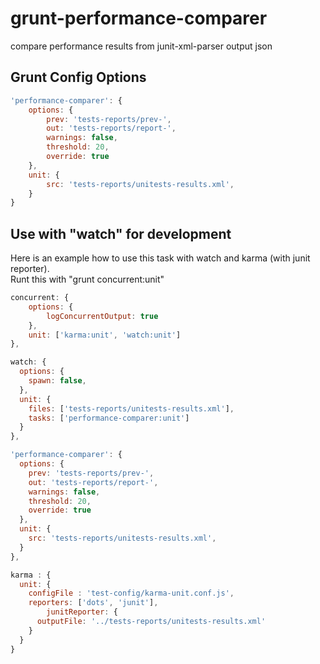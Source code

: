 # grunt-performance-comparer
compare performance results from junit-xml-parser output json

## Grunt Config Options
```javascript
'performance-comparer': {
	options: {
		prev: 'tests-reports/prev-',
		out: 'tests-reports/report-',
		warnings: false,
		threshold: 20,
		override: true
	},
	unit: {
		src: 'tests-reports/unitests-results.xml',
	}
}
```

## Use with "watch" for development
Here is an example how to use this task with watch and karma (with junit reporter).<br>
Runt this with "grunt concurrent:unit"
```javascript
concurrent: {
  	options: {
  		logConcurrentOutput: true
  	},
    unit: ['karma:unit', 'watch:unit']
},

watch: {
  options: {
  	spawn: false,
  },
  unit: {
  	files: ['tests-reports/unitests-results.xml'],
  	tasks: ['performance-comparer:unit']
  }
},

'performance-comparer': {
  options: {
  	prev: 'tests-reports/prev-',
  	out: 'tests-reports/report-',
  	warnings: false,
  	threshold: 20,
  	override: true
  },
  unit: {
  	src: 'tests-reports/unitests-results.xml',
  }
},

karma : {
  unit: {
    configFile : 'test-config/karma-unit.conf.js',
    reporters: ['dots', 'junit'],
		junitReporter: {
      outputFile: '../tests-reports/unitests-results.xml'
    }
  }
}
```

